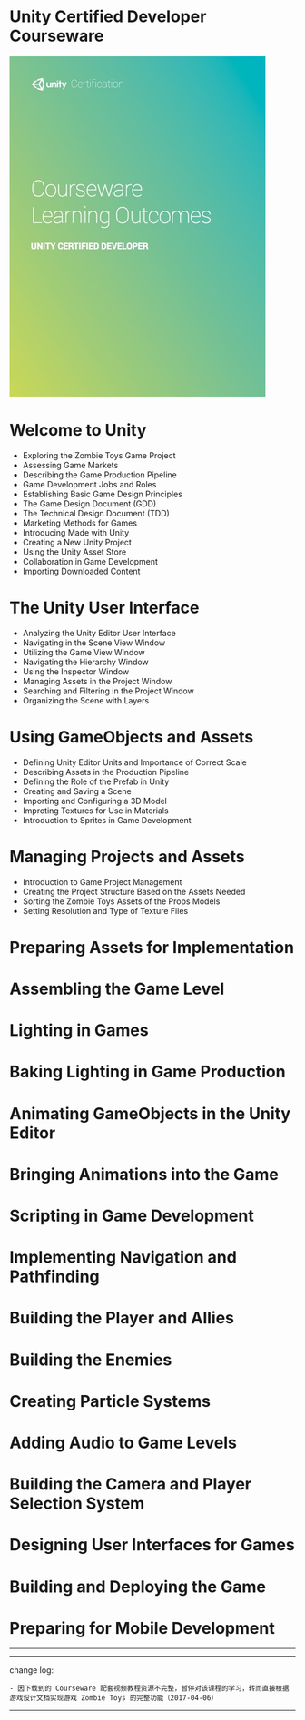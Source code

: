 # Unity Certified Developer Courseware

![](media/14919673014239.jpg)

# Welcome to Unity

* Exploring the Zombie Toys Game Project
* Assessing Game Markets
* Describing the Game Production Pipeline
* Game Development Jobs and Roles
* Establishing Basic Game Design Principles
* The Game Design Document (GDD)
* The Technical Design Document (TDD)
* Marketing Methods for Games
* Introducing Made with Unity
* Creating a New Unity Project
* Using the Unity Asset Store
* Collaboration in Game Development
* Importing Downloaded Content

# The Unity User Interface

* Analyzing the Unity Editor User Interface
* Navigating in the Scene View Window
* Utilizing the Game View Window
* Navigating the Hierarchy Window
* Using the Inspector Window
* Managing Assets in the Project Window
* Searching and Filtering in the Project Window
* Organizing the Scene with Layers

# Using GameObjects and Assets

* Defining Unity Editor Units and Importance of Correct Scale
* Describing Assets in the Production Pipeline
* Defining the Role of the Prefab in Unity
* Creating and Saving a Scene
* Importing and Configuring a 3D Model
* Improting Textures for Use in Materials
* Introduction to Sprites in Game Development

# Managing Projects and Assets

* Introduction to Game Project Management
* Creating the Project Structure Based on the Assets Needed
* Sorting the Zombie Toys Assets of the Props Models
* Setting Resolution and Type of Texture Files

# Preparing Assets for Implementation
# Assembling the Game Level
# Lighting in Games
# Baking Lighting in Game Production
# Animating GameObjects in the Unity Editor
# Bringing Animations into the Game
# Scripting in Game Development
# Implementing Navigation and Pathfinding
# Building the Player and Allies
# Building the Enemies
# Creating Particle Systems
# Adding Audio to Game Levels
# Building the Camera and Player Selection System
# Designing User Interfaces for Games
# Building and Deploying the Game
# Preparing for Mobile Development


-------

---

change log: 

	- 因下载到的 Courseware 配套视频教程资源不完整，暂停对该课程的学习，转而直接根据游戏设计文档实现游戏 Zombie Toys 的完整功能（2017-04-06）

---


